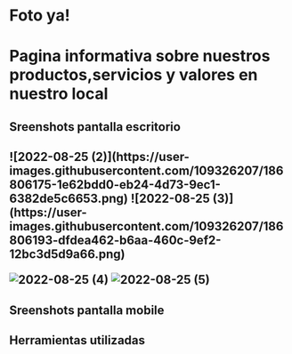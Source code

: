  <h1> Foto ya!<h1>

<p>Pagina informativa sobre nuestros productos,servicios y valores en nuestro local<p>

<h2> Sreenshots pantalla escritorio<h2>
![2022-08-25 (2)](https://user-images.githubusercontent.com/109326207/186806175-1e62bdd0-eb24-4d73-9ec1-6382de5c6653.png)
![2022-08-25 (3)](https://user-images.githubusercontent.com/109326207/186806193-dfdea462-b6aa-460c-9ef2-12bc3d5d9a66.png)

![2022-08-25 (4)](https://user-images.githubusercontent.com/109326207/186806214-c0bc6af9-0bfd-4e5b-9767-44276abadb8e.png)
![2022-08-25 (5)](https://user-images.githubusercontent.com/109326207/186806223-8e6f5c17-7854-4690-883f-aa1425ad3873.png)

<h2> Sreenshots pantalla mobile<h2>

<h2> Herramientas utilizadas<h2>
